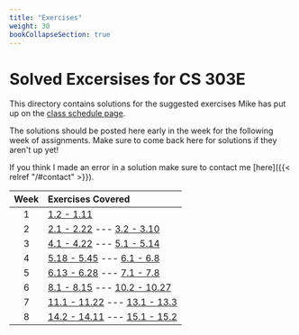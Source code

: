 ```yaml
---
title: "Exercises"
weight: 30
bookCollapseSection: true
---
```


# Solved Excersises for CS 303E

This directory contains solutions for the suggested exercises Mike has put up on the [class schedule page](https://www.cs.utexas.edu/~scottm/cs303e/schedule.htm).

The solutions should be posted here early in the week for the following week of assignments. Make sure to come back here for solutions if they aren't up yet!

If you think I made an error in a solution make sure to contact me [here]({{< relref "/#contact" >}}).

| Week | Exercises Covered |
| :---: | :--- |
| 1 | [1.2 - 1.11](ch1) |
| 2 | [2.1 - 2.22](ch2) --- [3.2 - 3.10](ch3) |
| 3 | [4.1 - 4.22](ch4) --- [5.1 - 5.14](ch5) |
| 4 | [5.18 - 5.45](ch5) --- [6.1 - 6.8](ch6) |
| 5 | [6.13 - 6.28](ch6) --- [7.1 - 7.8](ch7) |
| 6 | [8.1 - 8.15](ch8) --- [10.2 - 10.27](ch10) |
| 7 | [11.1 - 11.22](ch11) --- [13.1 - 13.3](ch13) |
| 8 | [14.2 - 14.11](ch14) --- [15.1 - 15.2](ch15) |